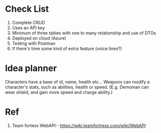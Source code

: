 # Check List
1. Complete CRUD
2. Uses an API key
3. Minimum of three tables with one to many relationship and use of DTOs
4. Deployed on cloud (Azure)
5. Testing with Postman
6. If there's time some kind of extra feature (voice lines?)

# Idea planner
Characters have a base of id, name, health etc...
Weapons can modify a character's stats, such as abilities, health or speed. (E.g. Demoman can wear shield, and gain more speed and charge ability.)

# Ref

1. Team fortess WebAPI:- https://wiki.teamfortress.com/wiki/WebAPI
